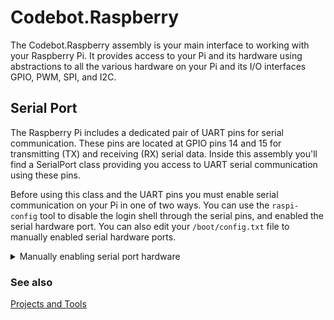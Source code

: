 # Codebot.Raspberry

The Codebot.Raspberry assembly is your main interface to working with your Raspberry Pi. It provides access to your Pi and its hardware using abstractions to all the various hardware on your Pi and its I/O interfaces GPIO, PWM, SPI, and I2C.

## Serial Port

The Raspberry Pi includes a dedicated pair of UART pins for serial communication. These pins are located at GPIO pins 14 and 15 for transmitting (TX) and receiving (RX) serial data. Inside this assembly you'll find a SerialPort class providing you access to UART serial communication using these pins.

Before using this class and the UART pins you must enable serial communication on your Pi in one of two ways. You can use the ``raspi-config`` tool to disable the login shell through the serial pins, and enabled the serial hardware port. You can also edit your ``/boot/config.txt`` file to manually enabled serial hardware ports.

<details>
  <summary>Manually enabling serial port hardware</summary>

There are two types of UART available on the Raspberry Pi - PL011 and mini UART. The PL011 is a capable, broadly 16550-compatible UART, while the mini UART has a reduced feature set. You can enabled only one of these UARTs at a any one time. 

 To enabled the PL011 UART edit ``/boot/config.txt``  and add the following line at the end.

````terminal
dtoverlay=pi3-miniuart-bt
````

After saving and rebooting the device file ``/dev/serial0`` will be linked to ``/dev/ttyAMA0`` which is the PL011 serial port. Enabling ``pi3-miniuart-bt`` will have the side effect of turning off your Pi's Bluetooth module. This is because the Bluetooth module conflicts with the PL011 hardware and its driver.

If you want to enable both Bluetooth and UART serial communication, you may instead enable the mini UART driver. The do this comment out ``dtoverlay=pi3-miniuart-bt`` in your ``/boot/config.txt`` and add these lines in its place.

````terminal
enable_uart=1
core_freq=250
core_freq_min=250
````

After saving and rebooting the device file ``/dev/serial0`` will be linked to ``/dev/ttyS0`` which is the mini UART port.

</details>

### See also

[Projects and Tools](/README.md)